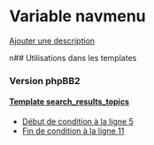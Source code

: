 # Variable navmenu
[Ajouter une description](https://fa-tvars.appspot.com/navmenu)

n## Utilisations dans les templates

### Version phpBB2

#### [Template search_results_topics](subsilver/search_results_topics.md)
* [Début de condition à la ligne 5](../subsilver/search_results_topics.tpl#L5)
* [Fin de condition à la ligne 11](../subsilver/search_results_topics.tpl#L11)